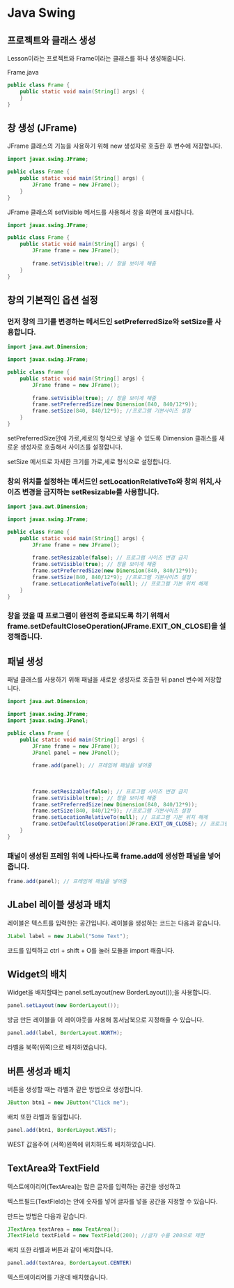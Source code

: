 # Java Swing

## 프로젝트와 클래스 생성

Lesson이라는 프로젝트와 Frame이라는 클래스를 하나 생성해줍니다.

Frame.java
```Java
public class Frame {
	public static void main(String[] args) {
	}
}
```

## 창 생성 (JFrame)

JFrame 클래스의 기능을 사용하기 위해 new 생성자로 호출한 후 변수에 저장합니다.
```Java
import javax.swing.JFrame;

public class Frame {
	public static void main(String[] args) {
		JFrame frame = new JFrame();
	}
}
```
   
JFrame 클래스의 setVisible 메서드를 사용해서 창을 화면에 표시합니다.
```Java
import javax.swing.JFrame;

public class Frame {
	public static void main(String[] args) {
		JFrame frame = new JFrame();
    
		frame.setVisible(true); // 창을 보이게 해줌
	}
}
```

## 창의 기본적인 옵션 설정

### 먼저 창의 크기를 변경하는 메서드인 setPreferredSize와 setSize를 사용합니다.
```Java
import java.awt.Dimension;

import javax.swing.JFrame;

public class Frame {
	public static void main(String[] args) {
		JFrame frame = new JFrame();
		
		frame.setVisible(true); // 창을 보이게 해줌
		frame.setPreferredSize(new Dimension(840, 840/12*9));
		frame.setSize(840, 840/12*9); //프로그램 기본사이즈 설정
	}
}
```

setPreferredSize안에 가로,세로의 형식으로 넣을 수 있도록 Dimension 클래스를 새로운 생성자로 호출해서 사이즈를 설정합니다.   
   
setSize 메서드로 자세한 크기를 가로,세로 형식으로 설정합니다.

### 창의 위치를 설정하는 메서드인 setLocationRelativeTo와 창의 위치,사이즈 변경을 금지하는 setResizable를 사용합니다.

```Java
import java.awt.Dimension;

import javax.swing.JFrame;

public class Frame {
	public static void main(String[] args) {
		JFrame frame = new JFrame();
		
		frame.setResizable(false); // 프로그램 사이즈 변경 금지
		frame.setVisible(true); // 창을 보이게 해줌
		frame.setPreferredSize(new Dimension(840, 840/12*9));
		frame.setSize(840, 840/12*9); //프로그램 기본사이즈 설정
		frame.setLocationRelativeTo(null); // 프로그램 기본 위치 해제
	}
}
```

### 창을 껐을 때 프로그램이 완전히 종료되도록 하기 위해서 frame.setDefaultCloseOperation(JFrame.EXIT_ON_CLOSE)을 설정해줍니다.

## 패널 생성

패널 클래스를 사용하기 위해 패널을 새로운 생성자로 호출한 뒤 panel 변수에 저장합니다.

```Java
import java.awt.Dimension;

import javax.swing.JFrame;
import javax.swing.JPanel;

public class Frame {
	public static void main(String[] args) {
		JFrame frame = new JFrame();
		JPanel panel = new JPanel();
		
		frame.add(panel); // 프레임에 패널을 넣어줌
		
		
		
		frame.setResizable(false); // 프로그램 사이즈 변경 금지
		frame.setVisible(true); // 창을 보이게 해줌
		frame.setPreferredSize(new Dimension(840, 840/12*9));
		frame.setSize(840, 840/12*9); //프로그램 기본사이즈 설정
		frame.setLocationRelativeTo(null); // 프로그램 기본 위치 해제
		frame.setDefaultCloseOperation(JFrame.EXIT_ON_CLOSE); // 프로그램을 껐을 때 종료 되도록 설정
	}
}
```

### 패널이 생성된 프레임 위에 나타나도록 frame.add에 생성한 패널을 넣어줍니다.

```Java
frame.add(panel); // 프레임에 패널을 넣어줌
```

## JLabel 레이블 생성과 배치

레이블은 텍스트를 입력한는 공간입니다. 레이블을 생성하는 코드는 다음과 같습니다.
```Java
JLabel label = new JLabel("Some Text");
```
코드를 입력하고 ctrl + shift + O를 눌러 모듈을 import 해줍니다.

## Widget의 배치

Widget을 배치할때는 panel.setLayout(new BorderLayout());을 사용합니다.
```Java
panel.setLayout(new BorderLayout());
```

방금 만든 레이블을 이 레이아웃을 사용해 동서남북으로 지정해줄 수 있습니다.
```Java
panel.add(label, BorderLayout.NORTH);
```
라벨을 북쪽(위쪽)으로 배치하였습니다.

## 버튼 생성과 배치

버튼을 생성할 때는 라벨과 같은 방법으로 생성합니다.
```Java
JButton btn1 = new JButton("Click me");
```

배치 또한 라벨과 동일합니다.
```Java
panel.add(btn1, BorderLayout.WEST);
```
WEST 값을주어 (서쪽)왼쪽에 위치하도록 배치하였습니다.

## TextArea와 TextField

텍스트에이리어(TextArea)는 많은 글자를 입력하는 공간을 생성하고   
   
텍스트필드(TextField)는 안에 숫자를 넣어 글자를 넣을 공간을 지정할 수 있습니다.

만드는 방법은 다음과 같습니다.
```Java
JTextArea textArea = new TextArea();
JTextField textField = new TextField(200); //글자 수를 200으로 제한
```

배치 또한 라벨과 버튼과 같이 배치합니다.
```Java
panel.add(textArea, BorderLayout.CENTER)
```
텍스트에이리어를 가운데 배치했습니다.

